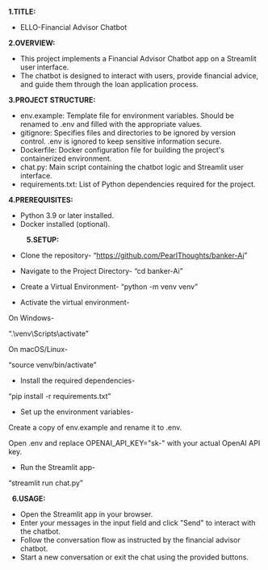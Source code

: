 ﻿**1.TITLE:**

- ELLO-Financial Advisor Chatbot

**2.OVERVIEW:**

- This project implements a Financial Advisor Chatbot app on a Streamlit user interface.
- The chatbot is designed to interact with users, provide financial advice, and guide them through the loan application process.

**3.PROJECT STRUCTURE:**

- env.example: Template file for environment variables. Should be renamed to .env and filled with the appropriate values.
- gitignore: Specifies files and directories to be ignored by version control. .env is ignored to keep sensitive information secure.
- Dockerfile: Docker configuration file for building the project's containerized environment.
- chat.py: Main script containing the chatbot logic and Streamlit user interface.
- requirements.txt: List of Python dependencies required for the project.

**4.PREREQUISITES:**

- Python 3.9 or later installed.
- Docker installed (optional).

`     `**5.SETUP:**

- Clone the repository-
  “<https://github.com/PearlThoughts/banker-Ai>”
- Navigate to the Project Directory-
  “cd banker-Ai”
- Create a Virtual Environment-
  “python -m venv venv”

- Activate the virtual environment-

On Windows-

“.\venv\Scripts\activate”

On macOS/Linux-

“source venv/bin/activate”

- Install the required dependencies-

“pip install -r requirements.txt”

- Set up the environment variables-

Create a copy of env.example and rename it to .env.

Open .env and replace OPENAI\_API\_KEY="sk-" with your actual OpenAI API key.

- Run the Streamlit app-

“streamlit run chat.py”

` `**6.USAGE:**

- Open the Streamlit app in your browser.
- Enter your messages in the input field and click "Send" to interact with the chatbot.
- Follow the conversation flow as instructed by the financial advisor chatbot.
- Start a new conversation or exit the chat using the provided buttons.







